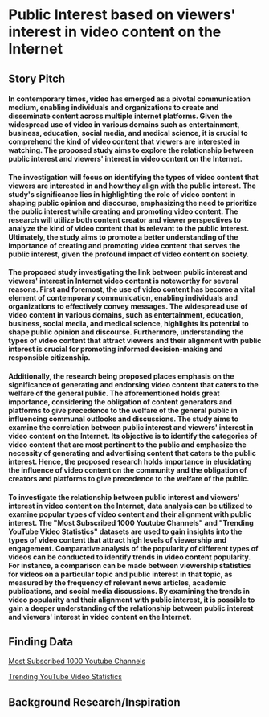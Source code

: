 

# Public Interest based on viewers' interest in video content on the Internet
## Story Pitch

#### In contemporary times, video has emerged as a pivotal communication medium, enabling individuals and organizations to create and disseminate content across multiple internet platforms. Given the widespread use of video in various domains such as entertainment, business, education, social media, and medical science, it is crucial to comprehend the kind of video content that viewers are interested in watching. The proposed study aims to explore the relationship between public interest and viewers' interest in video content on the Internet. 
	
#### The investigation will focus on identifying the types of video content that viewers are interested in and how they align with the public interest. The study's significance lies in highlighting the role of video content in shaping public opinion and discourse, emphasizing the need to prioritize the public interest while creating and promoting video content. The research will utilize both content creator and viewer perspectives to analyze the kind of video content that is relevant to the public interest. Ultimately, the study aims to promote a better understanding of the importance of creating and promoting video content that serves the public interest, given the profound impact of video content on society.

#### The proposed study investigating the link between public interest and viewers' interest in Internet video content is noteworthy for several reasons. First and foremost, the use of video content has become a vital element of contemporary communication, enabling individuals and organizations to effectively convey messages. The widespread use of video content in various domains, such as entertainment, education, business, social media, and medical science, highlights its potential to shape public opinion and discourse. Furthermore, understanding the types of video content that attract viewers and their alignment with public interest is crucial for promoting informed decision-making and responsible citizenship.
	
#### Additionally, the research being proposed places emphasis on the significance of generating and endorsing video content that caters to the welfare of the general public. The aforementioned holds great importance, considering the obligation of content generators and platforms to give precedence to the welfare of the general public in influencing communal outlooks and discussions. The study aims to examine the correlation between public interest and viewers' interest in video content on the Internet. Its objective is to identify the categories of video content that are most pertinent to the public and emphasize the necessity of generating and advertising content that caters to the public interest. Hence, the proposed research holds importance in elucidating the influence of video content on the community and the obligation of creators and platforms to give precedence to the welfare of the public.

#### To investigate the relationship between public interest and viewers' interest in video content on the Internet, data analysis can be utilized to examine popular types of video content and their alignment with public interest. The "Most Subscribed 1000 Youtube Channels" and "Trending YouTube Video Statistics" datasets are used to gain insights into the types of video content that attract high levels of viewership and engagement. Comparative analysis of the popularity of different types of videos can be conducted to identify trends in video content popularity. For instance, a comparison can be made between viewership statistics for videos on a particular topic and public interest in that topic, as measured by the frequency of relevant news articles, academic publications, and social media discussions. By examining the trends in video popularity and their alignment with public interest, it is possible to gain a deeper understanding of the relationship between public interest and viewers' interest in video content on the Internet.

## Finding Data
[Most Subscribed 1000 Youtube Channels](https://www.kaggle.com/datasets/themrityunjaypathak/most-subscribed-1000-youtube-channels)

[Trending YouTube Video Statistics](https://www.kaggle.com/datasets/datasnaek/youtube-new?select=USvideos.csv)
## Background Research/Inspiration
